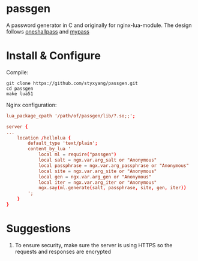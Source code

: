 # passgen
A password generator in C and originally for nginx-lua-module. The design
follows [oneshallpass](https://github.com/maxtaco/oneshallpass) and
[mypass](https://github.com/cyfdecyf/mypass)

# Install & Configure
Compile:
```
git clone https://github.com/styxyang/passgen.git
cd passgen
make lua51
```

Nginx configuration:
```conf
lua_package_cpath '/path/of/passgen/lib/?.so;;';

server {
...
    location /hellolua {
        default_type 'text/plain';
        content_by_lua '
            local ml = require("passgen")
            local salt = ngx.var.arg_salt or "Anonymous"
            local passphrase = ngx.var.arg_passphrase or "Anonymous"
            local site = ngx.var.arg_site or "Anonymous"
            local gen = ngx.var.arg_gen or "Anonymous"
            local iter = ngx.var.arg_iter or "Anonymous"
            ngx.say(ml.generate(salt, passphrase, site, gen, iter))
        ';
    }
}
```

# Suggestions
1. To ensure security, make sure the server is using HTTPS so the requests and responses are encrypted
